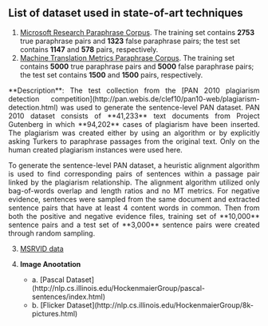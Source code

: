 
## List of dataset used in state-of-art techniques
1. [Microsoft Research Paraphrase Corpus](https://www.microsoft.com/en-us/download/details.aspx?id=52398). The training set contains **2753** true paraphrase pairs and **1323** false paraphrase pairs; the test set contains **1147** and **578** pairs, respectively.
2. [Machine Translation Metrics Paraphrase Corpus](http://www.aclweb.org/anthology/N12-1019.pdf). The training set contains **5000** true paraphrase pairs and **5000** false paraphrase pairs; the test set contains **1500** and **1500** pairs, respectively.
  
  <p align="justify">
  **Description**: The test collection from the [PAN 2010 plagiarism detection competition](http://pan.webis.de/clef10/pan10-web/plagiarism-detection.html) was used to generate the sentence-level PAN dataset. PAN 2010 dataset consists of **41,233** text documents from Project Gutenberg in which **94,202** cases of plagiarism have been inserted. The plagiarism was created either by using an algorithm or by explicitly asking Turkers to paraphrase passages from the original text. Only on the human created plagiarism instances were used here.
  <p align="justify">
  <p align="justify">
  To generate the sentence-level PAN dataset, a heuristic alignment algorithm is used to find corresponding pairs of sentences within a passage pair linked by the plagiarism relationship. The alignment algorithm utilized only bag-of-words overlap and length ratios and no MT metrics. For negative evidence, sentences were sampled from the same document and extracted sentence pairs that have at least 4 content words in common. Then from both the positive and negative evidence files, training set of **10,000** sentence pairs and a test set of **3,000** sentence pairs were created through random sampling.
  <p align="justify">
  
  
3. [MSRVID data](https://www.cs.york.ac.uk/semeval-2012/task6/data/uploads/datasets/) 

4. **Image Anootation** 
    <ul>
      <li>a. [Pascal Dataset](http://nlp.cs.illinois.edu/HockenmaierGroup/pascal-sentences/index.html) </li>
      <li>b. [Flicker Dataset](http://nlp.cs.illinois.edu/HockenmaierGroup/8k-pictures.html) </li>
    </ul>
